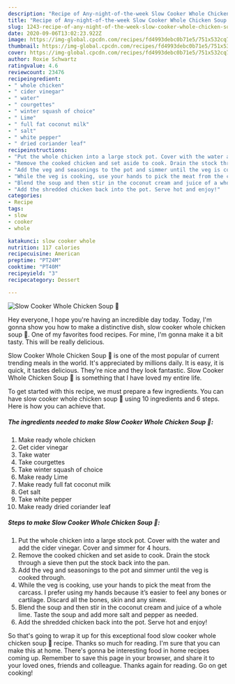 ```yaml
---
description: "Recipe of Any-night-of-the-week Slow Cooker Whole Chicken Soup 🥣"
title: "Recipe of Any-night-of-the-week Slow Cooker Whole Chicken Soup 🥣"
slug: 1243-recipe-of-any-night-of-the-week-slow-cooker-whole-chicken-soup
date: 2020-09-06T13:02:23.922Z
image: https://img-global.cpcdn.com/recipes/fd4993debc0b71e5/751x532cq70/slow-cooker-whole-chicken-soup-🥣-recipe-main-photo.jpg
thumbnail: https://img-global.cpcdn.com/recipes/fd4993debc0b71e5/751x532cq70/slow-cooker-whole-chicken-soup-🥣-recipe-main-photo.jpg
cover: https://img-global.cpcdn.com/recipes/fd4993debc0b71e5/751x532cq70/slow-cooker-whole-chicken-soup-🥣-recipe-main-photo.jpg
author: Roxie Schwartz
ratingvalue: 4.6
reviewcount: 23476
recipeingredient:
- " whole chicken"
- " cider vinegar"
- " water"
- " courgettes"
- " winter squash of choice"
- " Lime"
- " full fat coconut milk"
- " salt"
- " white pepper"
- " dried coriander leaf"
recipeinstructions:
- "Put the whole chicken into a large stock pot. Cover with the water and add the cider vinegar. Cover and simmer for 4 hours."
- "Remove the cooked chicken and set aside to cook. Drain the stock through a sieve then put the stock back into the pan."
- "Add the veg and seasonings to the pot and simmer until the veg is cooked through."
- "While the veg is cooking, use your hands to pick the meat from the carcass. I prefer using my hands because it’s easier to feel any bones or cartilage. Discard all the bones, skin and any sinew."
- "Blend the soup and then stir in the coconut cream and juice of a whole lime. Taste the soup and add more salt and pepper as needed."
- "Add the shredded chicken back into the pot. Serve hot and enjoy!"
categories:
- Recipe
tags:
- slow
- cooker
- whole

katakunci: slow cooker whole 
nutrition: 117 calories
recipecuisine: American
preptime: "PT24M"
cooktime: "PT40M"
recipeyield: "3"
recipecategory: Dessert

---
```



![Slow Cooker Whole Chicken Soup 🥣](https://img-global.cpcdn.com/recipes/fd4993debc0b71e5/751x532cq70/slow-cooker-whole-chicken-soup-🥣-recipe-main-photo.jpg)

Hey everyone, I hope you're having an incredible day today. Today, I'm gonna show you how to make a distinctive dish, slow cooker whole chicken soup 🥣. One of my favorites food recipes. For mine, I'm gonna make it a bit tasty. This will be really delicious.



Slow Cooker Whole Chicken Soup 🥣 is one of the most popular of current trending meals in the world. It's appreciated by millions daily. It is easy, it is quick, it tastes delicious. They're nice and they look fantastic. Slow Cooker Whole Chicken Soup 🥣 is something that I have loved my entire life.


To get started with this recipe, we must prepare a few ingredients. You can have slow cooker whole chicken soup 🥣 using 10 ingredients and 6 steps. Here is how you can achieve that.

<!--inarticleads1-->

##### The ingredients needed to make Slow Cooker Whole Chicken Soup 🥣:

1. Make ready  whole chicken
1. Get  cider vinegar
1. Take  water
1. Take  courgettes
1. Take  winter squash of choice
1. Make ready  Lime
1. Make ready  full fat coconut milk
1. Get  salt
1. Take  white pepper
1. Make ready  dried coriander leaf




<!--inarticleads2-->

##### Steps to make Slow Cooker Whole Chicken Soup 🥣:

1. Put the whole chicken into a large stock pot. Cover with the water and add the cider vinegar. Cover and simmer for 4 hours.
1. Remove the cooked chicken and set aside to cook. Drain the stock through a sieve then put the stock back into the pan.
1. Add the veg and seasonings to the pot and simmer until the veg is cooked through.
1. While the veg is cooking, use your hands to pick the meat from the carcass. I prefer using my hands because it’s easier to feel any bones or cartilage. Discard all the bones, skin and any sinew.
1. Blend the soup and then stir in the coconut cream and juice of a whole lime. Taste the soup and add more salt and pepper as needed.
1. Add the shredded chicken back into the pot. Serve hot and enjoy!




So that's going to wrap it up for this exceptional food slow cooker whole chicken soup 🥣 recipe. Thanks so much for reading. I'm sure that you can make this at home. There's gonna be interesting food in home recipes coming up. Remember to save this page in your browser, and share it to your loved ones, friends and colleague. Thanks again for reading. Go on get cooking!
